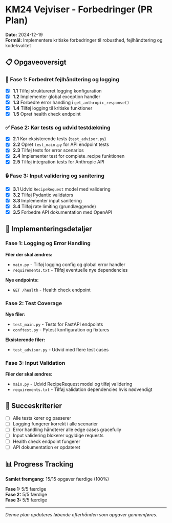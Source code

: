 # KM24 Vejviser - Forbedringer (PR Plan)

**Dato:** 2024-12-19  
**Formål:** Implementere kritiske forbedringer til robusthed, fejlhåndtering og kodekvalitet

## 📋 Opgaveoversigt

### 🚀 Fase 1: Forbedret fejlhåndtering og logging
- [x] **1.1** Tilføj struktureret logging konfiguration
- [x] **1.2** Implementer global exception handler
- [x] **1.3** Forbedre error handling i `get_anthropic_response()`
- [x] **1.4** Tilføj logging til kritiske funktioner
- [x] **1.5** Opret health check endpoint

### ✅ Fase 2: Kør tests og udvid testdækning  
- [x] **2.1** Kør eksisterende tests (`test_advisor.py`)
- [x] **2.2** Opret `test_main.py` for API endpoint tests
- [x] **2.3** Tilføj tests for error scenarios
- [x] **2.4** Implementer test for complete_recipe funktionen
- [x] **2.5** Tilføj integration tests for Anthropic API

### 🔒 Fase 3: Input validering og sanitering
- [x] **3.1** Udvid `RecipeRequest` model med validering
- [x] **3.2** Tilføj Pydantic validators
- [x] **3.3** Implementer input sanitering
- [x] **3.4** Tilføj rate limiting (grundlæggende)
- [x] **3.5** Forbedre API dokumentation med OpenAPI

## 📝 Implementeringsdetaljer

### Fase 1: Logging og Error Handling

**Filer der skal ændres:**
- `main.py` - Tilføj logging config og global error handler
- `requirements.txt` - Tilføj eventuelle nye dependencies

**Nye endpoints:**
- `GET /health` - Health check endpoint

### Fase 2: Test Coverage

**Nye filer:**
- `test_main.py` - Tests for FastAPI endpoints
- `conftest.py` - Pytest konfiguration og fixtures

**Eksisterende filer:**
- `test_advisor.py` - Udvid med flere test cases

### Fase 3: Input Validation

**Filer der skal ændres:**
- `main.py` - Udvid RecipeRequest model og tilføj validering
- `requirements.txt` - Tilføj validation dependencies hvis nødvendigt

## 🎯 Succeskriterier

- [ ] Alle tests kører og passerer
- [ ] Logging fungerer korrekt i alle scenarier  
- [ ] Error handling håndterer alle edge cases gracefully
- [ ] Input validering blokerer ugyldige requests
- [ ] Health check endpoint fungerer
- [ ] API dokumentation er opdateret

## 📊 Progress Tracking

**Samlet fremgang:** 15/15 opgaver færdige (100%)

**Fase 1:** 5/5 færdige  
**Fase 2:** 5/5 færdige  
**Fase 3:** 5/5 færdige  

---

*Denne plan opdateres løbende efterhånden som opgaver gennemføres.* 